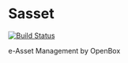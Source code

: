# Sasset

[![Build Status](https://travis-ci.org/nikhosagala/sasset.svg?branch=staging)](https://travis-ci.org/nikhosagala/sasset)

e-Asset Management by OpenBox
